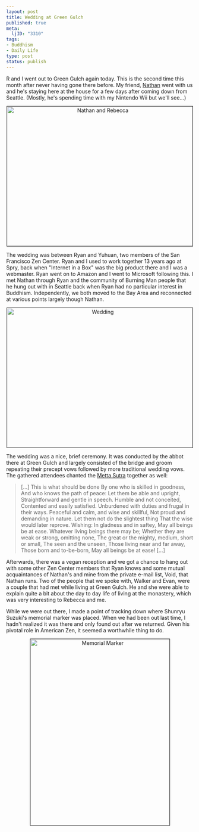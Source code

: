 ```yaml
--- 
layout: post
title: Wedding at Green Gulch
published: true
meta: 
  ljID: "3310"
tags: 
- Buddhism
- Daily Life
type: post
status: publish
---
```

R and I went out to Green Gulch again today. This is the second time this month after never having gone there before. My friend, <a href="http://www.technosattva.org">Nathan</a> went with us and he's staying here at the house for a few days after coming down from Seattle. (Mostly, he's spending time with my Nintendo Wii but we'll see...)
<p align="center"><a href="http://www.flickr.com/photos/albill/2620406754/" title="Nathan and Rebecca by albill, on Flickr"><img src="http://farm4.static.flickr.com/3198/2620406754_1325753f57.jpg" width="500" height="375" alt="Nathan and Rebecca" border="1" /></a></p>
The wedding was between Ryan and Yuhuan, two members of the San Francisco Zen Center. Ryan and I used to work together 13 years ago at Spry, back when "Internet in a Box" was the big product there and I was a webmaster. Ryan went on to Amazon and I went to Microsoft following this. I met Nathan through Ryan and the community of Burning Man people that he hung out with in Seattle back when Ryan had no particular interest in Buddhism. Independently, we both moved to the Bay Area and reconnected at various points largely though Nathan. 
<p align="center"><a href="http://www.flickr.com/photos/albill/2619587313/" title="Wedding by albill, on Flickr"><img src="http://farm4.static.flickr.com/3149/2619587313_20be92d22b.jpg" width="500" height="375" alt="Wedding" border="1" /></a></p>
The wedding was a nice, brief ceremony. It was conducted by the abbot there at Green Gulch and largely consisted of the bridge and groom repeating their precept vows followed by more traditional wedding vows. The gathered attendees chanted the <a href="http://dharma.ncf.ca/introduction/sutras/metta-sutra.html">Metta Sutra</a> together as well:
<blockquote>[...]
This is what should be done
By one who is skilled in goodness,
And who knows the path of peace:
Let them be able and upright,
Straightforward and gentle in speech.
Humble and not conceited,
Contented and easily satisfied.
Unburdened with duties and frugal in their ways.
Peaceful and calm, and wise and skillful,
Not proud and demanding in nature.
Let them not do the slightest thing
That the wise would later reprove.
Wishing: In gladness and in saftey,
May all beings be at ease.
Whatever living beings there may be;
Whether they are weak or strong, omitting none,
The great or the mighty, medium, short or small,
The seen and the unseen,
Those living near and far away,
Those born and to-be-born,
May all beings be at ease!
[...]</blockquote> 
Afterwards, there was a vegan reception and we got a chance to hang out with some other Zen Center members that Ryan knows and some mutual acquaintances of Nathan's and mine from the private e-mail list, Void, that Nathan runs. Two of the people that we spoke with, Walker and Evan, were a couple that had met while living at Green Gulch. He and she were able to explain quite a bit about the day to day life of living at the monastery, which was very interesting to Rebecca and me. 

While we were out there, I made a point of tracking down where Shunryu Suzuki's memorial marker was placed. When we had been out last time, I hadn't realized it was there and only found out after we returned. Given his pivotal role in American Zen, it seemed a worthwhile thing to do.
<p align="center"><a href="http://www.flickr.com/photos/albill/2620405672/" title="Memorial Marker by albill, on Flickr"><img src="http://farm4.static.flickr.com/3066/2620405672_ebd018dcc2.jpg" width="375" height="500" alt="Memorial Marker" border="1" /></a></p>
